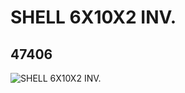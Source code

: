 # SHELL 6X10X2 INV.
## 47406
![SHELL 6X10X2 INV.](https://lc-www-live-s.legocdn.com/media/bricks/5/2/4208132.jpg)
